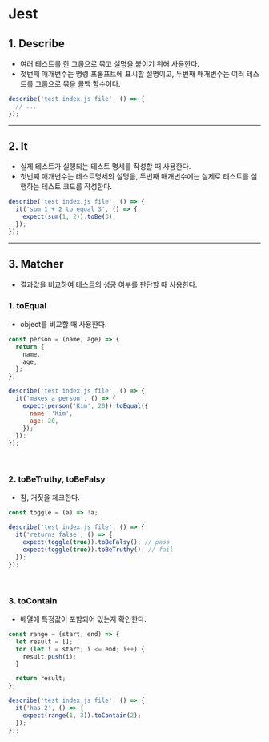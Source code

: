 # Jest

## 1. Describe

- 여러 테스트를 한 그룹으로 묶고 설명을 붙이기 위해 사용한다.
- 첫번째 매개변수는 명령 프롬프트에 표시할 설명이고, 두번째 매개변수는 여러 테스트를 그룹으로 묶을 콜백 함수이다.

```js
describe('test index.js file', () => {
  // ...
});
```

---

## 2. It

- 실제 테스트가 실행되는 테스트 명세를 작성할 때 사용한다.
- 첫번째 매개변수는 테스트명세의 설명을, 두번째 매개변수에는 실제로 테스트를 실행하는 테스트 코드를 작성한다.

```js
describe('test index.js file', () => {
  it('sum 1 + 2 to equal 3', () => {
    expect(sum(1, 2)).toBe(3);
  });
});
```

---

## 3. Matcher

- 결과값을 비교하여 테스트의 성공 여부를 판단할 때 사용한다.

### 1. toEqual

- object를 비교할 때 사용한다.

```js
const person = (name, age) => {
  return {
    name,
    age,
  };
};

describe('test index.js file', () => {
  it('makes a person', () => {
    expect(person('Kim', 20)).toEqual({
      name: 'Kim',
      age: 20,
    });
  });
});
```

<br />

### 2. toBeTruthy, toBeFalsy

- 참, 거짓을 체크한다.

```js
const toggle = (a) => !a;

describe('test index.js file', () => {
  it('returns false', () => {
    expect(toggle(true)).toBeFalsy(); // pass
    expect(toggle(true)).toBeTruthy(); // fail
  });
});
```

<br />

### 3. toContain

- 배열에 특정값이 포함되어 있는지 확인한다.

```js
const range = (start, end) => {
  let result = [];
  for (let i = start; i <= end; i++) {
    result.push(i);
  }

  return result;
};

describe('test index.js file', () => {
  it('has 2', () => {
    expect(range(1, 3)).toContain(2);
  });
});
```
